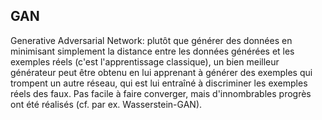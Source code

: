## GAN

Generative Adversarial Network: plutôt que générer des données
en minimisant simplement la distance entre les données générées
et les exemples réels (c'est l'apprentissage classique), un bien
meilleur générateur peut être obtenu en lui apprenant à générer
des exemples qui trompent un autre réseau, qui est lui entraîné
à discriminer les exemples réels des faux.
Pas facile à faire converger, mais d'innombrables progrès ont
été réalisés (cf. par ex. Wasserstein-GAN).

